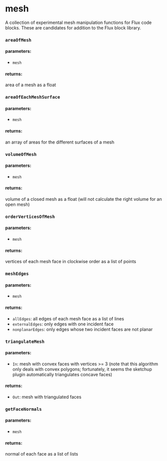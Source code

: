 # mesh
A collection of experimental mesh manipulation functions for Flux code blocks. These are candidates for addition to the Flux block library. 

### `areaOfMesh`
#### parameters:
* `mesh`

#### returns:
area of a mesh as a float

### `areaOfEachMeshSurface`
#### parameters:
* `mesh`

#### returns:
an array of areas for the different surfaces of a mesh

### `volumeOfMesh`
#### parameters:
* `mesh`

#### returns:
volume of a closed mesh as a float (will not calculate the right volume for an open mesh)

### `orderVerticesOfMesh`
#### parameters:
* `mesh`

#### returns:
vertices of each mesh face in clockwise order as a list of points

### `meshEdges`
#### parameters:
* `mesh`

#### returns:
* `allEdges`: all edges of each mesh face as a list of lines
* `externalEdges`: only edges with one incident face
* `nonplanarEdges`: only edges whose two incident faces are not planar

### `triangulateMesh`
#### parameters:
* `In`: mesh with convex faces with vertices >= 3
(note that this algorithm only deals with convex polygons; fortunately, it seems the sketchup plugin automatically triangulates concave faces)

#### returns:
* `Out`: mesh with triangulated faces

### `getFaceNormals`
#### parameters:
* `mesh`

#### returns:
normal of each face as a list of lists
